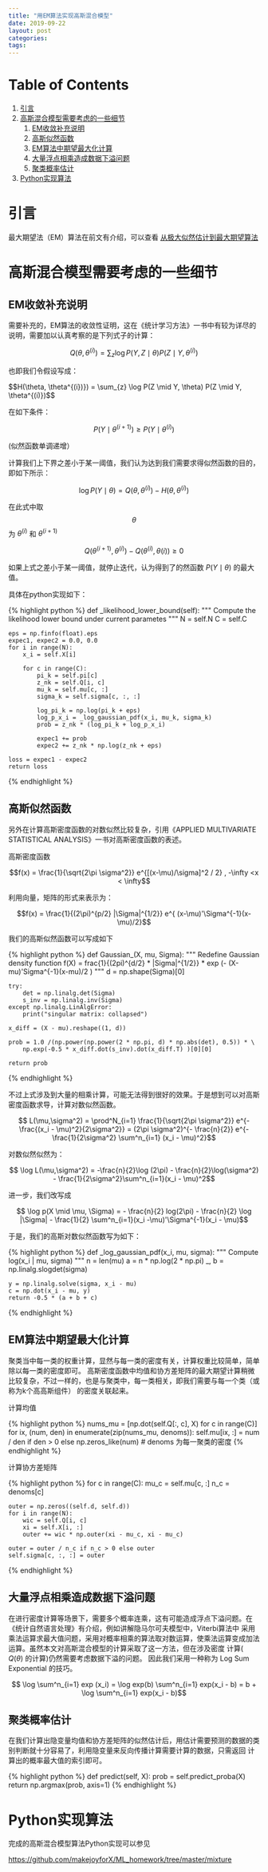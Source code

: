 ```yaml
---
title: "用EM算法实现高斯混合模型"
date: 2019-09-22
layout: post
categories: 
tags: 
---
```


# Table of Contents

1.  [引言](#orgcd3fb4a)
2.  [高斯混合模型需要考虑的一些细节](#org4550c20)
    1.  [EM收敛补充说明](#org4050aab)
    2.  [高斯似然函数](#org18e1fa3)
    3.  [EM算法中期望最大化计算](#orgbd06dd9)
    4.  [大量浮点相乘造成数据下溢问题](#org96a8a8b)
    5.  [聚类概率估计](#org9b71040)
3.  [Python实现算法](#orgc300ba8)


<a id="orgcd3fb4a"></a>

# 引言

最大期望法（EM）算法在前文有介绍，可以查看 [从极大似然估计到最大期望算法](https://makejoyforx.github.io/blog/2019/08/15/%E4%BB%8E%E6%9E%81%E5%A4%A7%E4%BC%BC%E7%84%B6%E4%BC%B0%E8%AE%A1%E5%88%B0%E6%9C%80%E5%A4%A7%E6%9C%9F%E6%9C%9B%E7%AE%97%E6%B3%95)


<a id="org4550c20"></a>

# 高斯混合模型需要考虑的一些细节


<a id="org4050aab"></a>

## EM收敛补充说明

需要补充的，EM算法的收敛性证明，这在《统计学习方法》一书中有较为详尽的说明，需要加以认真考察的是下列式子的计算：

$$Q(\theta, \theta^{(i)}) = \sum_{z} \log P(Y,Z \mid \theta) P(Z \mid Y, \theta^{(i)})$$

也即我们令假设写成：

$$H(\theta, \theta^{(i})}) = \sum_{z} \log P(Z \mid Y, \theta) P(Z \mid Y, \theta^{(i)})$$

在如下条件：

$$P(Y \mid \theta^{(i+1)}) \geq P(Y \mid \theta^{(i)})$$

(似然函数单调递增）

计算我们上下界之差小于某一阈值，我们认为达到我们需要求得似然函数的目的，即如下所示：

$$\log P(Y\mid \theta) = Q(\theta, \theta^{(i)}) - H(\theta, \theta^{(i)})$$

在此式中取 $$\theta$$ 为 $\theta^{(i)}$ 和 $\theta^{(i+1)}$

$$Q(\theta^{(i+1)} , \theta^{(i)}) - Q(\theta^{(i)}, \theta{(i)}) \geq 0$$

如果上式之差小于某一阈值，就停止迭代，认为得到了的然函数 $P(Y \mid \theta)$ 的最大值。

具体在python实现如下：

{% highlight python %}
def _likelihood_lower_bound(self):
    """
    Compute the likelihood lower bound under current parametes
    """
    N = self.N
    C = self.C

    eps = np.finfo(float).eps
    expec1, expec2 = 0.0, 0.0
    for i in range(N):
        x_i = self.X[i]

        for c in range(C):
            pi_k = self.pi[c]
            z_nk = self.Q[i, c]
            mu_k = self.mu[c, :]
            sigma_k = self.sigma[c, :, :]

            log_pi_k = np.log(pi_k + eps)
            log_p_x_i = _log_gaussian_pdf(x_i, mu_k, sigma_k)
            prob = z_nk * (log_pi_k + log_p_x_i)

            expec1 += prob
            expec2 += z_nk * np.log(z_nk + eps)

    loss = expec1 - expec2
    return loss
{% endhighlight %}


<a id="org18e1fa3"></a>

## 高斯似然函数

另外在计算高斯密度函数的对数似然比较复杂，引用《APPLIED MULTIVARIATE STATISTICAL ANALYSIS》一书对高斯密度函数的表述。

高斯密度函数 

$$f(x) = \frac{1}{\sqrt{2\pi \sigma^2}} e^{[(x-\mu)/\sigma]^2 / 2} , -\infty <x < \infty$$

利用向量，矩阵的形式来表示为：

$$f(x) = \frac{1}{(2\pi)^{p/2} |\Sigma|^{1/2}} e^{ (x-\mu)'\Sigma^{-1}(x-\mu)/2}$$

我们的高斯似然函数可以写成如下

{% highlight python %}
def Gaussian_(X, mu, Sigma):
    """
    Redefine Gaussian density function
    f(X) = frac{1}{(2pi)^{d/2} * |Sigma|^{1/2}} * exp (- (X-mu)'Sigma^{-1}(x-mu)/2 )
    """
    d = np.shape(Sigma)[0]

    try:
        det = np.linalg.det(Sigma)
        s_inv = np.linalg.inv(Sigma)
    except np.linalg.LinAlgError:
        print("singular matrix: collapsed")

    x_diff = (X - mu).reshape((1, d))

    prob = 1.0 /(np.power(np.power(2 * np.pi, d) * np.abs(det), 0.5)) * \
        np.exp(-0.5 * x_diff.dot(s_inv).dot(x_diff.T) )[0][0]

    return prob
{% endhighlight %}

不过上式涉及到大量的相乘计算，可能无法得到很好的效果。于是想到可以对高斯密度函数求导，计算对数似然函数。

$$ L(\mu,\sigma^2) = \prod^N_{i=1} \frac{1}{\sqrt{2\pi \sigma^2}} e^{- \frac{(x_i - \mu)^2}{2\sigma^2}}
= (2\pi \sigma^2)^{- \frac{n}{2}} e^{-\frac{1}{2\sigma^2} \sum^n_{i=1} (x_i - \mu)^2}$$

对数似然似然为：

$$ \log L(\mu,\sigma^2) = -\frac{n}{2}\log (2\pi) - \frac{n}{2}\log(\sigma^2) - \frac{1}{2\sigma^2}\sum^n_{i=1}(x_i - \mu)^2$$

进一步，我们改写成

$$ \log p(X \mid \mu, \Sigma) = - \frac{n}{2} log(2\pi) - \frac{n}{2} \log |\Sigma| - \frac{1}{2} \sum^n_{i=1}(x_i -\mu)'\Sigma^{-1}(x_i - \mu)$$

于是，我们的高斯对数似然函数写为如下：

{% highlight python %}
def _log_gaussian_pdf(x_i, mu, sigma):
    """
    Compute log(x_i | mu, sigma)
    """
    n = len(mu)
    a = n * np.log(2 * np.pi)
    _, b = np.linalg.slogdet(sigma)

    y = np.linalg.solve(sigma, x_i - mu)
    c = np.dot(x_i - mu, y)
    return -0.5 * (a + b + c)
{% endhighlight %}


<a id="orgbd06dd9"></a>

## EM算法中期望最大化计算

聚类当中每一类的权重计算，显然与每一类的密度有关，计算权重比较简单，简单除以每一类的密度即可。
高斯密度函数中均值和协方差矩阵的最大期望计算稍微比较复杂，不过一样的，也是与聚类中，每一类相关，即我们需要与每一个类（或称为k个高高斯组件）
的密度关联起来。

计算均值

{% highlight python %}
nums_mu = [np.dot(self.Q[:, c], X) for c in range(C)]
for ix, (num, den) in enumerate(zip(nums_mu, denoms)):
    self.mu[ix, :] = num / den if den > 0 else np.zeros_like(num) # denoms 为每一聚类的密度
{% endhighlight %}

计算协方差矩阵

{% highlight python %}
for c in range(C):
    mu_c = self.mu[c, :]
    n_c = denoms[c]

    outer = np.zeros((self.d, self.d))
    for i in range(N):
        wic = self.Q[i, c]
        xi = self.X[i, :]
        outer += wic * np.outer(xi - mu_c, xi - mu_c)

    outer = outer / n_c if n_c > 0 else outer
    self.sigma[c, :, :] = outer
{% endhighlight %}


<a id="org96a8a8b"></a>

## 大量浮点相乘造成数据下溢问题

在进行密度计算等场景下，需要多个概率连乘，这有可能造成浮点下溢问题。在《统计自然语言处理》有介绍，例如讲解隐马尔可夫模型中，Viterbi算法中
采用乘法运算求最大值问题，采用对概率相乘的算法取对数运算，使乘法运算变成加法运算。虽然本文对高斯混合模型的计算采取了这一方法，但在涉及密度
计算( $Q(\theta)$ 的计算)仍然需要考虑数据下溢的问题。
因此我们采用一种称为 Log Sum Exponential 的技巧。

$$ \log \sum^n_{i=1} exp (x_i) = \log exp(b) \sum^n_{i=1} exp(x_i - b) = b + \log \sum^n_{i=1} exp(x_i - b)$$


<a id="org9b71040"></a>

## 聚类概率估计

在我们计算出隐变量均值和协方差矩阵的似然估计后，用估计需要预测的数据的类别判断就十分容易了，利用隐变量来反向传播计算需要计算的数据，只需返回
计算出的概率最大值的索引即可。

{% highlight python %}
def predict(self, X):
    prob = self.predict_proba(X)
    return np.argmax(prob, axis=1)
{% endhighlight %}


<a id="orgc300ba8"></a>

# Python实现算法

完成的高斯混合模型算法Python实现可以参见

<https://github.com/makejoyforX/ML_homework/tree/master/mixture>
